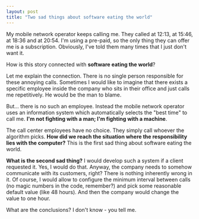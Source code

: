 ```yaml
---
layout: post
title: "Two sad things about software eating the world"
---
```


My mobile network operator keeps calling me. They called at 12:13, at 15:46, at 18:36 and at 20:54. I'm using a pre-paid, so the only thing they can offer me is a subscription. Obviously, I've told them many times that I just don't want it.

How is this story connected with **software eating the world**?

Let me explain the connection. There is no single person responsible for these annoying calls. Sometimes I would like to imagine that there exists a specific employee inside the company who sits in their office and just calls me repetitively. He would be the man to blame.

But... there is no such an employee. Instead the mobile network operator uses an information system which automatically selects the "best time" to call me. **I'm not fighting with a man; I'm fighting with a machine**.

The call center employees have no choice. They simply call whoever the algorithm picks. **How did we reach the situation where the responsibility lies with the computer?** This is the first sad thing about software eating the world.

**What is the second sad thing?** I would develop such a system if a client requested it. Yes, I would do that. Anyway, the company needs to somehow communicate with its customers, right? There is nothing inherently wrong in it. Of course, I would allow to configure the minimum interval between calls (no magic numbers in the code, remember?) and pick some reasonable default value (like 48 hours). And then the company would change the value to one hour.

What are the conclusions? I don't know - you tell me.

